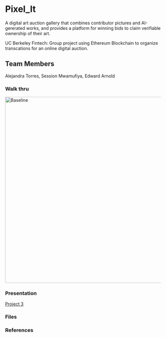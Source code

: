 # Pixel_It
A digital art auction gallery that combines contributor pictures and AI-gererated works, and provides a platform for winning bids to claim verifiable ownership of their art.

UC Berkeley Fintech: Group project using Ethereum Blockchain to organize transcations for an online digital auction.

## Team Members
Alejandra Torres, Session Mwamufiya, Edward Arnold

### Walk thru 

<img src="IMAGE_PLACEHOLDER.png" alt="Baseline" width="600"/>


### Presentation
[Project 3](~%24Project_3-Group_3.pptx)

### Files

### References
